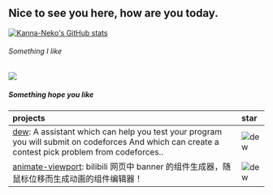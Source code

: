 Nice to see you here, how are you today.
---


[![Kanna-Neko's GitHub stats](github-readme-stats-beige-xi-60.vercel.app/api?username=Kanna-Neko&count_private=true&include_all_commits=true)](https://github.com/anuraghazra/github-readme-stats)

###### Something I like
![](https://github.com/Kanna-Neko/cf-stats/blob/main/output/light_card.svg)
---

##### Something hope you like

|projects|star|
|:---|:---|
|[dew](https://github.com/Kanna-Neko/dew): A assistant which can help you test your program you will submit on codeforces And which can create a contest pick problem from codeforces..|![dew](https://img.shields.io/github/stars/Kanna-Neko/dew)|
|[animate-viewport](https://github.com/Kanna-Neko/animate-viewport): bilibili 网页中 banner 的组件生成器，随鼠标位移而生成动画的组件编辑器！|![dew](https://img.shields.io/github/stars/Kanna-Neko/animate-viewport)|
